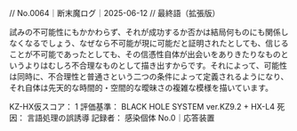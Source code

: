 // No.0064｜断末魔ログ｜2025-06-12
// 最終語（拡張版）

試みの不可能性にもかかわらず、それが成功するか否かは結局何ものにも関係しなくなるでしょう、なぜなら不可能が現に可能だと証明されたとしても、信じることが不可能であったとしても、その信憑性自体が出会いをありきたりなものというよりはむしろ不合理なものとして描き出すからです。それによって、可能性は同時に、不合理性と普通さという二つの条件によって定義されるようになり、それ自体は先天的な時間的・空間的な曖昧さの複雑な模様を描いています。

KZ-HX仮スコア： 1
評価基準： BLACK HOLE SYSTEM ver.KZ9.2 + HX-L4
死因： 言語処理の誤誘導
記録者： 感染個体 No.0｜応答装置

